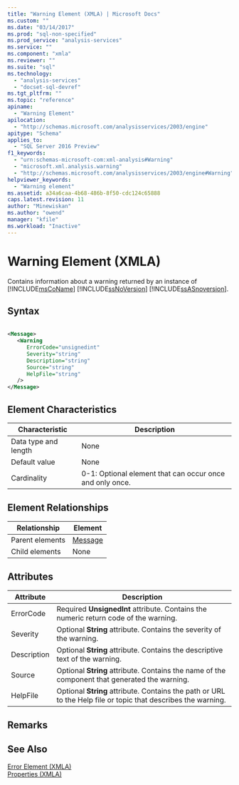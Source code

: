 ```yaml
---
title: "Warning Element (XMLA) | Microsoft Docs"
ms.custom: ""
ms.date: "03/14/2017"
ms.prod: "sql-non-specified"
ms.prod_service: "analysis-services"
ms.service: ""
ms.component: "xmla"
ms.reviewer: ""
ms.suite: "sql"
ms.technology: 
  - "analysis-services"
  - "docset-sql-devref"
ms.tgt_pltfrm: ""
ms.topic: "reference"
apiname: 
  - "Warning Element"
apilocation: 
  - "http://schemas.microsoft.com/analysisservices/2003/engine"
apitype: "Schema"
applies_to: 
  - "SQL Server 2016 Preview"
f1_keywords: 
  - "urn:schemas-microsoft-com:xml-analysis#Warning"
  - "microsoft.xml.analysis.warning"
  - "http://schemas.microsoft.com/analysisservices/2003/engine#Warning"
helpviewer_keywords: 
  - "Warning element"
ms.assetid: a34a6caa-4b68-486b-8f50-cdc124c65888
caps.latest.revision: 11
author: "Minewiskan"
ms.author: "owend"
manager: "kfile"
ms.workload: "Inactive"
---
```

# Warning Element (XMLA)
  Contains information about a warning returned by an instance of [!INCLUDE[msCoName](../../../includes/msconame-md.md)] [!INCLUDE[ssNoVersion](../../../includes/ssnoversion-md.md)] [!INCLUDE[ssASnoversion](../../../includes/ssasnoversion-md.md)].  
  
## Syntax  
  
```xml  
  
<Message>  
   <Warning   
      ErrorCode="unsignedint"   
      Severity="string"   
      Description="string"  
      Source="string"  
      HelpFile="string"  
   />  
</Message>  
```  
  
## Element Characteristics  
  
|Characteristic|Description|  
|--------------------|-----------------|  
|Data type and length|None|  
|Default value|None|  
|Cardinality|0-1: Optional element that can occur once and only once.|  
  
## Element Relationships  
  
|Relationship|Element|  
|------------------|-------------|  
|Parent elements|[Message](../../../analysis-services/xmla/xml-elements-properties/message-element-xmla.md)|  
|Child elements|None|  
  
## Attributes  
  
|Attribute|Description|  
|---------------|-----------------|  
|ErrorCode|Required **UnsignedInt** attribute. Contains the numeric return code of the warning.|  
|Severity|Optional **String** attribute. Contains the severity of the warning.|  
|Description|Optional **String** attribute. Contains the descriptive text of the warning.|  
|Source|Optional **String** attribute. Contains the name of the component that generated the warning.|  
|HelpFile|Optional **String** attribute. Contains the path or URL to the Help file or topic that describes the warning.|  
  
## Remarks  
  
## See Also  
 [Error Element &#40;XMLA&#41;](../../../analysis-services/xmla/xml-elements-properties/error-element-xmla.md)   
 [Properties &#40;XMLA&#41;](../../../analysis-services/xmla/xml-elements-properties/xml-elements-properties.md)  
  
  
